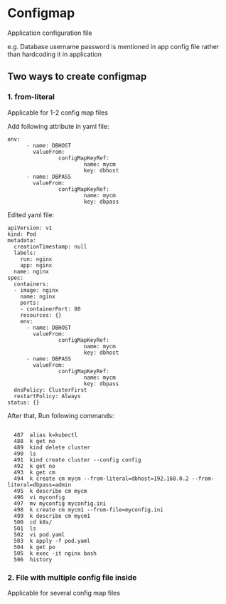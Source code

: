 # Configmap

Application configuration file

e.g. Database username password is mentioned in app config file rather than hardcoding it in application

## Two ways to create configmap

### 1. from-literal

Applicable for 1-2 config map files

Add following attribute in yaml file:

````
env:
      - name: DBHOST
        valueFrom:
                configMapKeyRef:
                        name: mycm
                        key: dbhost
      - name: DBPASS
        valueFrom:
                configMapKeyRef:
                        name: mycm
                        key: dbpass
````

Edited yaml file:

````
apiVersion: v1
kind: Pod
metadata:
  creationTimestamp: null
  labels:
    run: nginx
    app: nginx
  name: nginx
spec:
  containers:
  - image: nginx
    name: nginx
    ports:
    - containerPort: 80
    resources: {}
    env:
      - name: DBHOST
        valueFrom:
                configMapKeyRef:
                        name: mycm
                        key: dbhost
      - name: DBPASS
        valueFrom:
                configMapKeyRef:
                        name: mycm
                        key: dbpass
  dnsPolicy: ClusterFirst
  restartPolicy: Always
status: {}

````

After that, Run following commands:

````

  487  alias k=kubectl
  488  k get no
  489  kind delete cluster
  490  ls
  491  kind create cluster --config config
  492  k get no
  493  k get cm
  494  k create cm mycm --from-literal=dbhost=192.168.0.2 --from-literal=dbpass=admin
  495  k describe cm mycm
  496  vi myconfig
  497  mv myconfig myconfig.ini
  498  k create cm mycm1 --from-file=myconfig.ini
  499  k describe cm mycm1
  500  cd k8s/
  501  ls
  502  vi pod.yaml
  503  k apply -f pod.yaml
  504  k get po
  505  k exec -it nginx bash
  506  history

````
### 2. File with multiple config file inside

Applicable for several config map files


